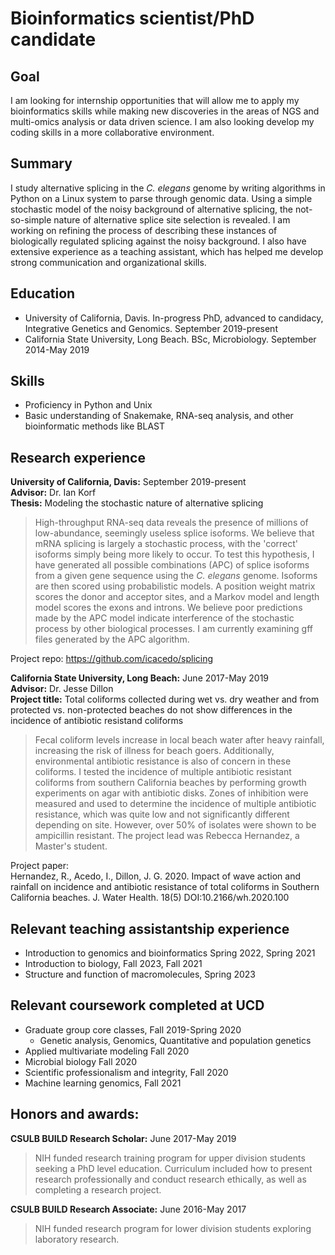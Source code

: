 # Bioinformatics scientist/PhD candidate

## Goal
I am looking for internship opportunities that will allow me to apply my bioinformatics skills while making new discoveries in the areas of NGS and multi-omics analysis or data driven science. I am also looking develop my coding skills in a more collaborative environment.

## Summary
I study alternative splicing in the _C. elegans_ genome by writing algorithms in Python on a Linux system to parse through genomic data. Using a simple stochastic model of the noisy background of alternative splicing, the not-so-simple nature of alternative splice site selection is revealed. I am working on refining the process of describing these instances of biologically regulated splicing against the noisy background. I also have extensive experience as a teaching assistant, which has helped me develop strong communication and organizational skills. 

## Education
+ University of California, Davis. In-progress PhD, advanced to candidacy, Integrative Genetics and Genomics. September 2019-present
+ California State University, Long Beach. BSc, Microbiology. September 2014-May 2019

## Skills
* Proficiency in Python and Unix
* Basic understanding of Snakemake, RNA-seq analysis, and other bioinformatic methods like BLAST
  
## Research experience
__University of California, Davis:__ September 2019-present<br>
__Advisor:__ Dr. Ian Korf<br>
__Thesis:__ Modeling the stochastic nature of alternative splicing<br>

> High-throughput RNA-seq data reveals the presence of millions of low-abundance, seemingly useless splice isoforms. We believe that mRNA splicing is largely a stochastic process, with the 'correct' isoforms simply being more likely to occur. To test this hypothesis, I have generated all possible combinations (APC) of splice isoforms from a given gene sequence using the _C. elegans_ genome. Isoforms are then scored using probabilistic models. A position weight matrix scores the donor and acceptor sites, and a Markov model and length model scores the exons and introns. We believe poor predictions made by the APC model indicate interference of the stochastic process by other biological processes. I am currently examining gff files generated by the APC algorithm.

Project repo: https://github.com/icacedo/splicing

__California State University, Long Beach:__ June 2017-May 2019<br>
__Advisor:__ Dr. Jesse Dillon<br>
__Project title:__ Total coliforms collected during wet vs. dry weather and from protected vs. non-protected beaches do not show differences in the incidence of antibiotic resistand coliforms<br>

> Fecal coliform levels increase in local beach water after heavy rainfall, increasing the risk of illness for beach goers. Additionally, environmental antibiotic resistance is also of concern in these coliforms. I tested the incidence of multiple antibiotic resistant coliforms from southern California beaches by performing growth experiments on agar with antibiotic disks. Zones of inhibition were measured and used to determine the incidence of multiple antibiotic resistance, which was quite low and not significantly different depending on site. However, over 50% of isolates were shown to be ampicillin resistant. The project lead was Rebecca Hernandez, a Master's student.

Project paper:<br>
Hernandez, R., Acedo, I., Dillon, J. G. 2020. Impact of wave action and rainfall on incidence and antibiotic resistance of total coliforms in Southern California beaches. J. Water Health. 18(5) DOI:10.2166/wh.2020.100

## Relevant teaching assistantship experience
* Introduction to genomics and bioinformatics Spring 2022, Spring 2021
* Introduction to biology, Fall 2023, Fall 2021
* Structure and function of macromolecules, Spring 2023

## Relevant coursework completed at UCD
* Graduate group core classes, Fall 2019-Spring 2020
  * Genetic analysis, Genomics, Quantitative and population genetics
* Applied multivariate modeling Fall 2020
* Microbial biology Fall 2020
* Scientific professionalism and integrity, Fall 2020
* Machine learning genomics, Fall 2021
  
## Honors and awards:
__CSULB BUILD Research Scholar:__ June 2017-May 2019
> NIH funded research training program for upper division students seeking a PhD level education. Curriculum included how to present research professionally and conduct research ethically, as well as completing a research project.

__CSULB BUILD Research Associate:__ June 2016-May 2017
> NIH funded research program for lower division students exploring laboratory research.


